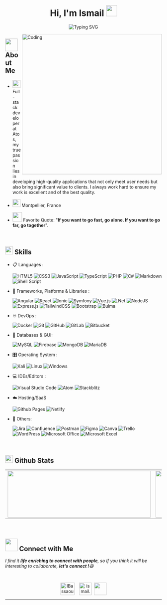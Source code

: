 <h1 align="center">Hi, I'm Ismail <img src="https://media.giphy.com/media/hvRJCLFzcasrR4ia7z/giphy.gif" width="35"></h1>

<div align="center">
  
![Typing SVG](https://readme-typing-svg.herokuapp.com?font=CONSOLAS&size=22&color=39FF14&background=000000&center=true&vCenter=true&width=500&lines=%3E+Welcome+to+my+GitHub+profile...!)

</div>

<img align="right" alt="Coding" width="450" src="https://cdn.dribbble.com/users/1162077/screenshots/3848914/programmer.gif">

## <img src="https://images.squarespace-cdn.com/content/v1/52797d42e4b01f648b9e8392/1455601047413-LHBT06990IG7TFWFN330/Blueconic_Profile_WhiteBG-trzown.gif" width="40">  <b>About Me</b>

- <img width="25" src="https://cdn-icons-png.flaticon.com/512/2231/2231642.png"> Full-stack developer at Atos, my true passion lies in developing high-quality applications that not only meet user needs but also bring significant value to clients. I always work hard to ensure my work is excellent and of the best quality.
<!-- I'm looking for new opportunities to improve my skills and participate in exciting projects that make a difference-->

- <img width="25" src="https://cdn-icons-png.flaticon.com/512/2335/2335353.png">️ Montpellier, France

<!-- - <img width="25" src="https://cdn-icons-png.flaticon.com/512/5024/5024509.png"> I am currently seeking job opportunities as a web developer 
(Fullstack, Front or Back)-->
<!-- https://netia.eurecia.com/eurecia/index.html#/old?url=timesheet%2FOpen.do%3Fmode%3Dedit%26id%3DNETIA--------20191112-140021%5B.%5D4868b5d5-8b69-4f51-89c5-8c3f401143a9%5B.%5Da79e38d1-b1df-47f8-98bc-6791148e3a93-->

- <img width="30" src="https://cdn-icons-png.flaticon.com/512/792/792148.png"> Favorite Quote: "<b>If you want to go fast, go alone. If you want to go far, go together</b>".

<br>

## <img src="https://media2.giphy.com/media/QssGEmpkyEOhBCb7e1/giphy.gif?cid=ecf05e47a0n3gi1bfqntqmob8g9aid1oyj2wr3ds3mg700bl&rid=giphy.gif" width ="25" style="margin-bottom:-10px;"><b> Skills</b>

<p align="center">

- 📋 Languages :
    
    ![HTML5](https://img.shields.io/badge/html5-%23E34F26.svg?style=for-the-badge&logo=html5&logoColor=white)
    ![CSS3](https://img.shields.io/badge/css3-%231572B6.svg?style=for-the-badge&logo=css3&logoColor=white)
    ![JavaScript](https://img.shields.io/badge/javascript-%23323330.svg?style=for-the-badge&logo=javascript&logoColor=%23F7DF1E)
    ![TypeScript](https://img.shields.io/badge/typescript-%23007ACC.svg?style=for-the-badge&logo=typescript&logoColor=white)
    ![PHP](https://img.shields.io/badge/php-%23777BB4.svg?style=for-the-badge&logo=php&logoColor=white)
    ![C#](https://img.shields.io/badge/c%23-%23239120.svg?style=for-the-badge&logo=c-sharp&logoColor=white)
    ![Markdown](https://img.shields.io/badge/markdown-%23000000.svg?style=for-the-badge&logo=markdown&logoColor=white)
    ![Shell Script](https://img.shields.io/badge/shell_script-%23121011.svg?style=for-the-badge&logo=gnu-bash&logoColor=white)
    
- 🧩 Frameworks, Platforms & Libraries :

    ![Angular](https://img.shields.io/badge/angular-%23DD0031.svg?style=for-the-badge&logo=angular&logoColor=white)
    ![React](https://img.shields.io/badge/react-%2320232a.svg?style=for-the-badge&logo=react&logoColor=%2361DAFB)
    ![Ionic](https://img.shields.io/badge/Ionic-%233880FF.svg?style=for-the-badge&logo=Ionic&logoColor=white)
    ![Symfony](https://img.shields.io/badge/symfony-%23000000.svg?style=for-the-badge&logo=symfony&logoColor=white)
    ![Vue.js](https://img.shields.io/badge/vuejs-%2335495e.svg?style=for-the-badge&logo=vuedotjs&logoColor=%234FC08D)
  	![.Net](https://img.shields.io/badge/.NET-5C2D91?style=for-the-badge&logo=.net&logoColor=white)
    ![NodeJS](https://img.shields.io/badge/node.js-6DA55F?style=for-the-badge&logo=node.js&logoColor=white)
    ![Express.js](https://img.shields.io/badge/express.js-%23404d59.svg?style=for-the-badge&logo=express&logoColor=%2361DAFB)
    ![TailwindCSS](https://img.shields.io/badge/tailwindcss-%2338B2AC.svg?style=for-the-badge&logo=tailwind-css&logoColor=white)
    ![Bootstrap](https://img.shields.io/badge/bootstrap-%23563D7C.svg?style=for-the-badge&logo=bootstrap&logoColor=white)
    ![Bulma](https://img.shields.io/badge/bulma-00D0B1?style=for-the-badge&logo=bulma&logoColor=white)
    
    
- ♾️ DevOps :

    ![Docker](https://img.shields.io/badge/docker-%230db7ed.svg?style=for-the-badge&logo=docker&logoColor=white)
    ![Git](https://img.shields.io/badge/git-%23F05033.svg?style=for-the-badge&logo=git&logoColor=white)
    ![GitHub](https://img.shields.io/badge/github-%23121011.svg?style=for-the-badge&logo=github&logoColor=white)
    ![GitLab](https://img.shields.io/badge/gitlab-%23181717.svg?style=for-the-badge&logo=gitlab&logoColor=white)
    ![Bitbucket](https://img.shields.io/badge/bitbucket-%230047B3.svg?style=for-the-badge&logo=bitbucket&logoColor=white)
    
- 💾 Databases & GUI:

    ![MySQL](https://img.shields.io/badge/mysql-%2300f.svg?style=for-the-badge&logo=mysql&logoColor=white)
    ![Firebase](https://img.shields.io/badge/firebase-%23039BE5.svg?style=for-the-badge&logo=firebase)
    ![MongoDB](https://img.shields.io/badge/MongoDB-%234ea94b.svg?style=for-the-badge&logo=mongodb&logoColor=white)
    ![MariaDB](https://img.shields.io/badge/MariaDB-003545?style=for-the-badge&logo=mariadb&logoColor=white) 
    
- 🎛️ Operating System :

    ![Kali](https://img.shields.io/badge/Kali-268BEE?style=for-the-badge&logo=kalilinux&logoColor=white)
    ![Linux](https://img.shields.io/badge/Linux-FCC624?style=for-the-badge&logo=linux&logoColor=black)
    ![Windows](https://img.shields.io/badge/Windows-0078D6?style=for-the-badge&logo=windows&logoColor=white)
    
- 💻 IDEs/Editors :

    ![Visual Studio Code](https://img.shields.io/badge/Visual%20Studio%20Code-0078d7.svg?style=for-the-badge&logo=visual-studio-code&logoColor=white)
    ![Atom](https://img.shields.io/badge/Atom-%2366595C.svg?style=for-the-badge&logo=atom&logoColor=white)
    ![Stackblitz](https://img.shields.io/badge/Stackblitz-fff?style=for-the-badge&logo=Stackblitz&logoColor=1389FD)

- ☁️ Hosting/SaaS

    ![Github Pages](https://img.shields.io/badge/github%20pages-121013?style=for-the-badge&logo=github&logoColor=white)
    ![Netlify](https://img.shields.io/badge/netlify-%23000000.svg?style=for-the-badge&logo=netlify&logoColor=#00C7B7)

- 🧷 Others:

    ![Jira](https://img.shields.io/badge/jira-%230A0FFF.svg?style=for-the-badge&logo=jira&logoColor=white)
    ![Confluence](https://img.shields.io/badge/confluence-%23172BF4.svg?style=for-the-badge&logo=confluence&logoColor=white)
    ![Postman](https://img.shields.io/badge/Postman-FF6C37?style=for-the-badge&logo=postman&logoColor=white)
    ![Figma](https://img.shields.io/badge/figma-%23F24E1E.svg?style=for-the-badge&logo=figma&logoColor=white)
    ![Canva](https://img.shields.io/badge/Canva-%2300C4CC.svg?style=for-the-badge&logo=Canva&logoColor=white) 
    ![Trello](https://img.shields.io/badge/Trello-%23026AA7.svg?style=for-the-badge&logo=Trello&logoColor=white)
    ![WordPress](https://img.shields.io/badge/WordPress-%23117AC9.svg?style=for-the-badge&logo=WordPress&logoColor=white)
    ![Microsoft Office](https://img.shields.io/badge/Microsoft_Office-D83B01?style=for-the-badge&logo=microsoft-office&logoColor=white)
    ![Microsoft Excel](https://img.shields.io/badge/Microsoft_Excel-217346?style=for-the-badge&logo=microsoft-excel&logoColor=white)
    <!-- ![Prezi](https://img.shields.io/badge/Prezi-%23000000.svg?style=for-the-badge&logo=Prezi&logoColor=white) -->


</p>

<br> 

## <img src="https://media.giphy.com/media/iY8CRBdQXODJSCERIr/giphy.gif" width="25"> <b>Github Stats</b>

<table>
  <tr>
    <td valign="top"><img width="460" height="150" src="https://github-readme-stats.vercel.app/api?username=IBassaoud&show_icons=true&theme=transparent"/></td>
    <td valign="top"><img width="460" height="150" src="https://github-readme-stats.vercel.app/api/top-langs?username=IBassaoud&show_icons=true&locale=en&layout=compact&theme=transparent"/></td>
    <td valign="top"><img width="460" height="150" src="https://github-readme-streak-stats.herokuapp.com/?user=IBassaoud&theme=transparent&&fire=FF801F&currStreakNum=FFBE69&currStreakLabel=FFBE69"></td>
  </tr>
</table>
<br>

## <img src="https://cdn.dribbble.com/users/767646/screenshots/1943995/team.gif" width='40'> <b>Connect with Me</b>

 <em>I find it <b>life enriching to connect with people</b>, so If you think it will be interesting to collaborate, <b>let's connect !</b>😃</em>
 
<br>

<p align="center">
<a href="https://www.linkedin.com/in/ismail-bassaoud/" target="blank"><img align="center" src="https://cliply.co/wp-content/uploads/2021/02/372102050_LINKEDIN_ICON_TRANSPARENT_1080.gif" alt="IBassaoud" height="40" width="45" /></a>
&nbsp;
&nbsp;<a href="mailto:ismail.bassaoud@gmail.com" target="blank"><img align="center" src="https://d1muf25xaso8hp.cloudfront.net/https%3A%2F%2Fs3.amazonaws.com%2Fappforest_uf%2Ff1626355319613x484158047569452200%2FGmail_Small_Business.gif?w=&h=&auto=compress&dpr=1&fit=max" alt="ismail.bassaoud@gmail.com" width="40" /></a>      
&nbsp;<a href="https://portfolio-bassaoud.netlify.app/" target="blank"><img align="center" src="https://media.baamboozle.com/uploads/images/405296/1624278986_76137_gif-url.gif" width="40" /></a>


  
  

-----

